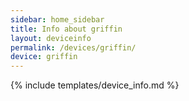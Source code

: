```yaml
---
sidebar: home_sidebar
title: Info about griffin
layout: deviceinfo
permalink: /devices/griffin/
device: griffin
---
```

{% include templates/device_info.md %}
